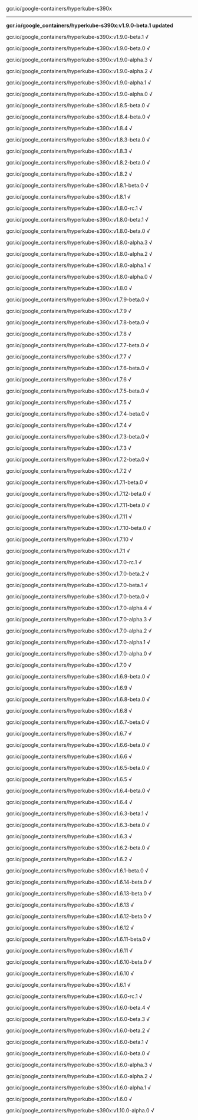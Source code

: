 gcr.io/google-containers/hyperkube-s390x 

----
**gcr.io/google_containers/hyperkube-s390x:v1.9.0-beta.1 updated**

gcr.io/google_containers/hyperkube-s390x:v1.9.0-beta.1 √

gcr.io/google_containers/hyperkube-s390x:v1.9.0-beta.0 √

gcr.io/google_containers/hyperkube-s390x:v1.9.0-alpha.3 √

gcr.io/google_containers/hyperkube-s390x:v1.9.0-alpha.2 √

gcr.io/google_containers/hyperkube-s390x:v1.9.0-alpha.1 √

gcr.io/google_containers/hyperkube-s390x:v1.9.0-alpha.0 √

gcr.io/google_containers/hyperkube-s390x:v1.8.5-beta.0 √

gcr.io/google_containers/hyperkube-s390x:v1.8.4-beta.0 √

gcr.io/google_containers/hyperkube-s390x:v1.8.4 √

gcr.io/google_containers/hyperkube-s390x:v1.8.3-beta.0 √

gcr.io/google_containers/hyperkube-s390x:v1.8.3 √

gcr.io/google_containers/hyperkube-s390x:v1.8.2-beta.0 √

gcr.io/google_containers/hyperkube-s390x:v1.8.2 √

gcr.io/google_containers/hyperkube-s390x:v1.8.1-beta.0 √

gcr.io/google_containers/hyperkube-s390x:v1.8.1 √

gcr.io/google_containers/hyperkube-s390x:v1.8.0-rc.1 √

gcr.io/google_containers/hyperkube-s390x:v1.8.0-beta.1 √

gcr.io/google_containers/hyperkube-s390x:v1.8.0-beta.0 √

gcr.io/google_containers/hyperkube-s390x:v1.8.0-alpha.3 √

gcr.io/google_containers/hyperkube-s390x:v1.8.0-alpha.2 √

gcr.io/google_containers/hyperkube-s390x:v1.8.0-alpha.1 √

gcr.io/google_containers/hyperkube-s390x:v1.8.0-alpha.0 √

gcr.io/google_containers/hyperkube-s390x:v1.8.0 √

gcr.io/google_containers/hyperkube-s390x:v1.7.9-beta.0 √

gcr.io/google_containers/hyperkube-s390x:v1.7.9 √

gcr.io/google_containers/hyperkube-s390x:v1.7.8-beta.0 √

gcr.io/google_containers/hyperkube-s390x:v1.7.8 √

gcr.io/google_containers/hyperkube-s390x:v1.7.7-beta.0 √

gcr.io/google_containers/hyperkube-s390x:v1.7.7 √

gcr.io/google_containers/hyperkube-s390x:v1.7.6-beta.0 √

gcr.io/google_containers/hyperkube-s390x:v1.7.6 √

gcr.io/google_containers/hyperkube-s390x:v1.7.5-beta.0 √

gcr.io/google_containers/hyperkube-s390x:v1.7.5 √

gcr.io/google_containers/hyperkube-s390x:v1.7.4-beta.0 √

gcr.io/google_containers/hyperkube-s390x:v1.7.4 √

gcr.io/google_containers/hyperkube-s390x:v1.7.3-beta.0 √

gcr.io/google_containers/hyperkube-s390x:v1.7.3 √

gcr.io/google_containers/hyperkube-s390x:v1.7.2-beta.0 √

gcr.io/google_containers/hyperkube-s390x:v1.7.2 √

gcr.io/google_containers/hyperkube-s390x:v1.7.1-beta.0 √

gcr.io/google_containers/hyperkube-s390x:v1.7.12-beta.0 √

gcr.io/google_containers/hyperkube-s390x:v1.7.11-beta.0 √

gcr.io/google_containers/hyperkube-s390x:v1.7.11 √

gcr.io/google_containers/hyperkube-s390x:v1.7.10-beta.0 √

gcr.io/google_containers/hyperkube-s390x:v1.7.10 √

gcr.io/google_containers/hyperkube-s390x:v1.7.1 √

gcr.io/google_containers/hyperkube-s390x:v1.7.0-rc.1 √

gcr.io/google_containers/hyperkube-s390x:v1.7.0-beta.2 √

gcr.io/google_containers/hyperkube-s390x:v1.7.0-beta.1 √

gcr.io/google_containers/hyperkube-s390x:v1.7.0-beta.0 √

gcr.io/google_containers/hyperkube-s390x:v1.7.0-alpha.4 √

gcr.io/google_containers/hyperkube-s390x:v1.7.0-alpha.3 √

gcr.io/google_containers/hyperkube-s390x:v1.7.0-alpha.2 √

gcr.io/google_containers/hyperkube-s390x:v1.7.0-alpha.1 √

gcr.io/google_containers/hyperkube-s390x:v1.7.0-alpha.0 √

gcr.io/google_containers/hyperkube-s390x:v1.7.0 √

gcr.io/google_containers/hyperkube-s390x:v1.6.9-beta.0 √

gcr.io/google_containers/hyperkube-s390x:v1.6.9 √

gcr.io/google_containers/hyperkube-s390x:v1.6.8-beta.0 √

gcr.io/google_containers/hyperkube-s390x:v1.6.8 √

gcr.io/google_containers/hyperkube-s390x:v1.6.7-beta.0 √

gcr.io/google_containers/hyperkube-s390x:v1.6.7 √

gcr.io/google_containers/hyperkube-s390x:v1.6.6-beta.0 √

gcr.io/google_containers/hyperkube-s390x:v1.6.6 √

gcr.io/google_containers/hyperkube-s390x:v1.6.5-beta.0 √

gcr.io/google_containers/hyperkube-s390x:v1.6.5 √

gcr.io/google_containers/hyperkube-s390x:v1.6.4-beta.0 √

gcr.io/google_containers/hyperkube-s390x:v1.6.4 √

gcr.io/google_containers/hyperkube-s390x:v1.6.3-beta.1 √

gcr.io/google_containers/hyperkube-s390x:v1.6.3-beta.0 √

gcr.io/google_containers/hyperkube-s390x:v1.6.3 √

gcr.io/google_containers/hyperkube-s390x:v1.6.2-beta.0 √

gcr.io/google_containers/hyperkube-s390x:v1.6.2 √

gcr.io/google_containers/hyperkube-s390x:v1.6.1-beta.0 √

gcr.io/google_containers/hyperkube-s390x:v1.6.14-beta.0 √

gcr.io/google_containers/hyperkube-s390x:v1.6.13-beta.0 √

gcr.io/google_containers/hyperkube-s390x:v1.6.13 √

gcr.io/google_containers/hyperkube-s390x:v1.6.12-beta.0 √

gcr.io/google_containers/hyperkube-s390x:v1.6.12 √

gcr.io/google_containers/hyperkube-s390x:v1.6.11-beta.0 √

gcr.io/google_containers/hyperkube-s390x:v1.6.11 √

gcr.io/google_containers/hyperkube-s390x:v1.6.10-beta.0 √

gcr.io/google_containers/hyperkube-s390x:v1.6.10 √

gcr.io/google_containers/hyperkube-s390x:v1.6.1 √

gcr.io/google_containers/hyperkube-s390x:v1.6.0-rc.1 √

gcr.io/google_containers/hyperkube-s390x:v1.6.0-beta.4 √

gcr.io/google_containers/hyperkube-s390x:v1.6.0-beta.3 √

gcr.io/google_containers/hyperkube-s390x:v1.6.0-beta.2 √

gcr.io/google_containers/hyperkube-s390x:v1.6.0-beta.1 √

gcr.io/google_containers/hyperkube-s390x:v1.6.0-beta.0 √

gcr.io/google_containers/hyperkube-s390x:v1.6.0-alpha.3 √

gcr.io/google_containers/hyperkube-s390x:v1.6.0-alpha.2 √

gcr.io/google_containers/hyperkube-s390x:v1.6.0-alpha.1 √

gcr.io/google_containers/hyperkube-s390x:v1.6.0 √

gcr.io/google_containers/hyperkube-s390x:v1.10.0-alpha.0 √

